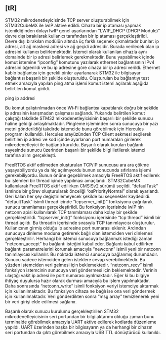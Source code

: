 ## [tR]
STM32 mikrodenetleyicisinde TCP server oluşturabilmek için STM32CubeMX ile lwIP aktive edildi. Cihaza bir ip ataması yapmak istenildiğinden dolayı lwIP genel ayarlarından “LWIP_DHCP (DHCP Module)” devre dışı bırakılarak kullanıcı tarafından bir ip ataması gerçekleştirildi. Devre dışı bırakılan modülün altında üç farklı seçenek çıkmaktadır bunlar: ip adresi, alt ağ maskesi adresi ve ağ geçidi adresidir. Burada verilecek olan ip adresini kullanıcı belirlemektedir. İstemci olarak kullanılan cihazla aynı domainde bir ip adresi belirlemek gerekmektedir. Bunu yapabilmek içinde komut istemine “ipconfig” komutunu yazılarak ethernet bağlantısının IPv4 adresini öğrenildi ve bu ip adresine göre cihaza bir ip adresi verildi. Ethernet kablo bağlantısı için gerekli pinler ayarlanarak STM32 ile bilgisayar bağlantısı başarılı bir şekilde oluşturuldu. Oluşturulan bu bağlantıyı test etmek amacıyla yapılan ping atma işlemi komut istemi açılarak aşağıda belirtilen komut girildi.  

  ping ip addresi
  
Bu komut çalıştırılmadan önce Wi-Fi bağlantısı kapatılarak doğru bir şekilde ip adresinin karışmadan çalışması sağlandı. Yukarıda belirtilen komut çalıştığı takdirde STM32 mikrodenetleyicisinin başarılı bir şekilde sunucu haline geldiği anlaşılmaktadır. Pingleme işleminden sonra sunucuya bir yazı metni gönderildiği takdirde istemcide bunu görebilmek için Hercules programı kullanıldı. Hercules arayüzünden TCP Client sekmesi seçilerek belirtilen ip adresi ve kod içinde ayarlanan port numaraları girilerek mikrodenetleyici ile bağlantı kuruldu. Başarılı olarak kurulan bağlantı sayesinde sunucu üzerinden başarılı bir şekilde bilgi iletilerek istemci tarafına alımı gerçekleşti.

FreeRTOS aktif edilmeden oluşturulan TCP/IP sunucusu ara ara çökme yaşayabiliyordu ya da hiç açılmıyordu bunun sonucunda sıfırlama işlemi gerekebiliyordu. Bunun önüne geçebilmek amacıyla FreeRTOS aktif edilerek bu işlemleri bir thread içinde yapılması amaçlandı. STM32CubeMX kullanılarak FreeRTOS aktif edilirken CMSISv2 sürümü seçildi. “defaulTask” isminde bir görev oluşturularak önceliği “osPriorityNormal” olarak ayarlandı. Geri kalan her şey değiştirilemeyecek şekilde bu seçenekler kaydedildi.
“defaultTask” isimli thread içinde “tcpserver_init()” fonksiyonu çağrılarak sunucu tanımlaması gerçekleştirildi. Bu fonksiyon içerisinde lwIP nin netconn apisi kullanılarak TCP tanımlaması daha kolay bir şekilde gerçekleştirildi. “tcpserver_init()” fonksiyonu içerisinde “tcp thread” isimli bir thread açıldı. Bu threadin içerisinde sırasıyla TCP tanımlayıcısı oluşturulur. Kullanıcının girmiş olduğu ip adresine port numarası eklenir. Ardından sunucuyu dinleme moduna getirerek bağlı olan istemciden veri dinlemesi gerçekleştirilir. Herhangi bir istemci sunucuya bağlanmak istediği zaman “netconn_accept” bu bağlantı isteğini kabul eder. Bağlantı kabul edilirken bağlantı parametrelerini korumak amacıyla “newconn” isimli yeni bir netconn tanımlayıcısı kullanılır. Bu noktada istemci sunucuya bağlanmış durumdadır. Sunucu sadece istemciden gelen isteklere cevap verebilmektedir. Bu yüzden istemciden veri gelmesi için beklemektedir. “netconn_recv” isimli fonksiyon istemcinin sunucuya veri göndermesi için beklemektedir. Verinin ulaştığı vakit ip adresi ile port numarası ayrılmaktadır. Eğer ki bu bilgiye ihtiyaç duyulursa hazır olarak durması amacıyla bu işlem yapılmaktadır.  Daha sonrasında “netconn_write” isimli fonksiyon veriyi istemciye aktarmak için kullanılmaktadır. Bu fonksiyon cihaza ne bağlı ise ona veri göndermek için kullanılmaktadır. Veri gönderdikten sonra “msg array” temizlenerek yeni bir veri girişi elde edilmesi sağlanır. 

Başarılı olarak sunucu kurulumu gerçekleştirilen STM32 mikrodenetleyicisinin seri portundan bir bilgi aktarımı olduğu zaman bunu terminalde görebilmek amacıyla UART aktive edilerek kodlarda düzenleme yapıldı.  UART üzerinden başka bir bilgisayarın ya da herhangi bir cihazın seri portundan da çıktı görebilmek amacıyla USB TTL dönüştürücü kullanıldı.
